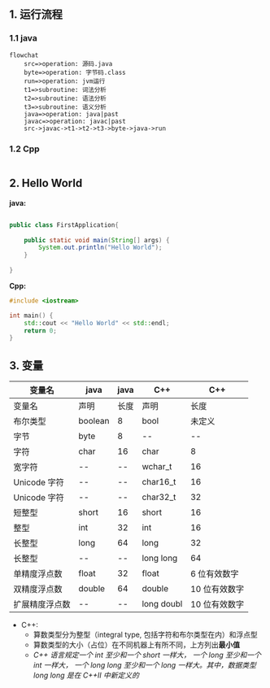 



## 1. 运行流程



### 1.1 java

```flow
flowchat
	src=>operation: 源码.java
	byte=>operation: 字节码.class
	run=>operation: jvm运行
	t1=>subroutine: 词法分析
	t2=>subroutine: 语法分析
	t3=>subroutine: 语义分析
	java=>operation: java|past
	javac=>operation: javac|past
	src->javac->t1->t2->t3->byte->java->run
```



### 1.2 Cpp

```flow

```





## 2. Hello World

**java:**

```java

public class FirstApplication{
    
    public static void main(String[] args) {
        System.out.println("Hello World");
    }
    
}
```

**Cpp:**

```c++
#include <iostream>

int main() {
	std::cout << "Hello World" << std::endl;
	return 0;
}
```





## 3. 变量

| 变量名         | java    | java | C++     | C++    |
| -------------- | ------- | ---- | ------- | ------ |
| 变量名         | 声明    | 长度 | 声明    | 长度   |
| 布尔类型       | boolean | 8   | bool      | 未定义  |
| 字节 | byte | 8 | -- | -- |
| 字符           | char | 16 | char      | 8              |
| 宽字符         | -- | -- | wchar_t   | 16          |
| Unicode 字符   | -- | -- | char16_t  | 16    |
| Unicode 字符   | -- | -- | char32_t  | 32     |
| 短整型         | short | 16 | short     | 16          |
| 整型           | int | 32 | int       | 16            |
| 长整型         | long | 64 | long      | 32           |
| 长整型         | -- | -- | long long | 64          |
| 单精度浮点数   | float | 32 | float | 6 位有效数字 |
| 双精度浮点数   | double | 64 | double | 10 位有效数字 |
| 扩展精度浮点数 | -- | -- | long doubl | 10 位有效数字 |

- C++:
  - 算数类型分为整型（integral type,  包括字符和布尔类型在内）和浮点型
  - 算数类型的大小（占位）在不同机器上有所不同，上方列出**最小值**
  - *C++ 语言规定一个 int 至少和一个 short 一样大， 一个 long 至少和一个 int 一样大， 一个 long long 至少和一个 long 一样大。其中，数据类型 long long 是在 C++Ⅱ 中新定义的*



